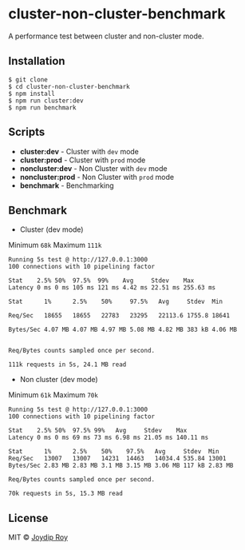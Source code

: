 # cluster-non-cluster-benchmark

A performance test between cluster and non-cluster mode.

## Installation

```
$ git clone 
$ cd cluster-non-cluster-benchmark
$ npm install
$ npm run cluster:dev
$ npm run benchmark
```

## Scripts

- **cluster:dev** - Cluster with `dev` mode
- **cluster:prod** - Cluster with `prod` mode
- **noncluster:dev** - Non Cluster with `dev` mode
- **noncluster:prod** - Non Cluster with `prod` mode
- **benchmark** - Benchmarking

## Benchmark

- Cluster (dev mode)

Minimum `68k`
Maximum `111k`

```
Running 5s test @ http://127.0.0.1:3000
100 connections with 10 pipelining factor

Stat    2.5% 50%  97.5%  99%    Avg     Stdev    Max
Latency 0 ms 0 ms 105 ms 121 ms 4.42 ms 22.51 ms 255.63 ms

Stat      1%      2.5%    50%     97.5%   Avg     Stdev  Min

Req/Sec   18655   18655   22783   23295   22113.6 1755.8 18641

Bytes/Sec 4.07 MB 4.07 MB 4.97 MB 5.08 MB 4.82 MB 383 kB 4.06 MB


Req/Bytes counts sampled once per second.

111k requests in 5s, 24.1 MB read
```

- Non cluster (dev mode)

Minimum `61k`
Maximum `70k`

```
Running 5s test @ http://127.0.0.1:3000
100 connections with 10 pipelining factor

Stat    2.5% 50%  97.5% 99%   Avg     Stdev    Max
Latency 0 ms 0 ms 69 ms 73 ms 6.98 ms 21.05 ms 140.11 ms

Stat      1%      2.5%    50%    97.5%   Avg     Stdev  Min
Req/Sec   13007   13007   14231  14463   14034.4 535.84 13001
Bytes/Sec 2.83 MB 2.83 MB 3.1 MB 3.15 MB 3.06 MB 117 kB 2.83 MB

Req/Bytes counts sampled once per second.

70k requests in 5s, 15.3 MB read
```

## License

MIT © [Joydip Roy](https://github.com/rjoydip)

